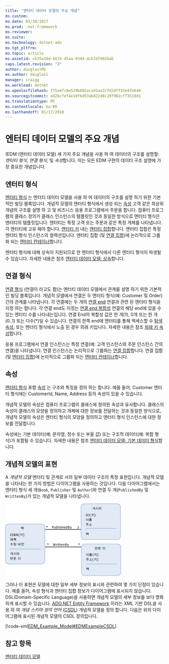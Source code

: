 ```yaml
---
title: "엔터티 데이터 모델의 주요 개념"
ms.custom: 
ms.date: 03/30/2017
ms.prod: .net-framework
ms.reviewer: 
ms.suite: 
ms.technology: dotnet-ado
ms.tgt_pltfrm: 
ms.topic: article
ms.assetid: c635a16d-6674-45aa-9344-dcb7df992bab
caps.latest.revision: "3"
author: douglaslMS
ms.author: douglasl
manager: craigg
ms.workload: dotnet
ms.openlocfilehash: f75a4fc0e529b602aca91aa3cfd2dff35e4fe640
ms.sourcegitcommit: ed26cfef4e18f6d93ab822d8c29f902cff3519d1
ms.translationtype: MT
ms.contentlocale: ko-KR
ms.lasthandoff: 01/17/2018
---
```

# <a name="entity-data-model-key-concepts"></a>엔터티 데이터 모델의 주요 개념
(EDM (엔터티 데이터 모델) 세 가지 주요 개념을 사용 하 여 데이터의 구조를 설명할: *엔터티 형식*, *연결 형식*, 및 *속성*합니다. 이는 모든 EDM 구현의 데이터 구조 설명에 가장 중요한 개념입니다.  
  
## <a name="entity-type"></a>엔터티 형식  
 [엔터티 형식](../../../../docs/framework/data/adonet/entity-type.md) 는 엔터티 데이터 모델을 사용 하 여 데이터의 구조를 설명 하기 위한 기본적인 빌딩 블록입니다. 개념적 모델의 엔터티 형식에서 생성 되는 [속성](../../../../docs/framework/data/adonet/property.md) 고객 같은 최상위 개념의 구조를 설명 하 고 및 비즈니스 응용 프로그램에서 주문을 합니다. 컴퓨터 프로그램의 클래스 정의가 클래스 인스턴스의 템플릿인 것과 동일한 방식으로 엔터티 형식은 엔터티의 템플릿입니다. 엔터티는 특정 고객 또는 주문과 같은 특정 개체를 나타냅니다. 각 엔터티에 고유 해야 합니다. [엔터티 키](../../../../docs/framework/data/adonet/entity-key.md) 내는 [엔터티 집합](../../../../docs/framework/data/adonet/entity-set.md)합니다.  엔터티 집합은 특정 엔터티 형식 인스턴스의 컬렉션입니다. 엔터티 집합 (및 [연결 집합](../../../../docs/framework/data/adonet/association-set.md))에 논리적으로 그룹화 되는 [엔터티 컨테이너](../../../../docs/framework/data/adonet/entity-container.md)합니다.  
  
 엔터티 형식에 대해 상속이 지원되므로 한 엔터티 형식에서 다른 엔터티 형식이 파생될 수 있습니다. 자세한 내용은 참조 [엔터티 데이터 모델: 상속](../../../../docs/framework/data/adonet/entity-data-model-inheritance.md)합니다.  
  
## <a name="association-type"></a>연결 형식  
 [연결 형식](../../../../docs/framework/data/adonet/association-type.md) (연결이 라고도 함)는 엔터티 데이터 모델에서 관계를 설명 하기 위한 기본적인 빌딩 블록입니다. 개념적 모델에서 연결은 두 엔터티 형식(예: Customer 및 Order) 간의 관계를 나타냅니다. 각 연결에는 두 개의 [연결 end](../../../../docs/framework/data/adonet/association-end.md) 연결과 관련 된 엔터티 형식을 지정 하는 합니다. 각 연결 end도 지정는 [연결 end 복합성](../../../../docs/framework/data/adonet/association-end-multiplicity.md) 연결의 해당 end에 있을 수 있는 엔터티 수를 나타내는입니다. 연결 End의 복합성 값은 한 개(1), 0개 또는 한 개(0..1) 또는 다수(*)일 수 있습니다. 연결의 한쪽 end에 엔터티를 통해 액세스할 수 [탐색 속성](../../../../docs/framework/data/adonet/navigation-property.md), 또는 엔터티 형식에서 노출 된 경우 외래 키입니다. 자세한 내용은 참조 [외래 키 속성](../../../../docs/framework/data/adonet/foreign-key-property.md)합니다.  
  
 응용 프로그램에서 연결 인스턴스는 특정 연결(예: 고객 인스턴스와 주문 인스턴스 간의 연결)을 나타냅니다. 연결 인스턴스는 논리적으로 그룹화는 [연결 집합](../../../../docs/framework/data/adonet/association-set.md)합니다. 연결 집합 (및 [엔터티 집합](../../../../docs/framework/data/adonet/entity-set.md))에 논리적으로 그룹화 되는 [엔터티 컨테이너](../../../../docs/framework/data/adonet/entity-container.md)합니다.  
  
## <a name="property"></a>속성  
 [엔터티 형식](../../../../docs/framework/data/adonet/entity-type.md) 포함 [속성](../../../../docs/framework/data/adonet/property.md) 는 구조와 특징을 정의 하는 합니다. 예를 들어, Customer 엔터티 형식에는 CustomerId, Name, Address 등의 속성이 있을 수 있습니다.  
  
 개념적 모델의 속성은 컴퓨터 프로그램의 클래스에 정의된 속성과 유사합니다. 클래스의 속성이 클래스의 모양을 정의하고 개체에 대한 정보를 전달하는 것과 동일한 방식으로, 개념적 모델의 속성은 엔터티 형식의 모양을 정의하고 엔터티 형식 인스턴스에 대한 정보를 전달합니다.  
  
 속성에는 기본 데이터(예: 문자열, 정수 또는 부울 값) 또는 구조적 데이터(예: 복합 형식)가 포함될 수 있습니다. 자세한 내용은 참조 [엔터티 데이터 모델: 기본 데이터 형식](../../../../docs/framework/data/adonet/entity-data-model-primitive-data-types.md)합니다.  
  
## <a name="representations-of-a-conceptual-model"></a>개념적 모델의 표현  
 A *개념적 모델* 엔터티 및 관계로 서의 일부 데이터 구조의 특정 표현입니다. 개념적 모델을 나타내는 한 가지 방법은 다이어그램을 사용하는 것입니다. 다음 다이어그램에서는 엔터티 형식 세 개(`Book`, `Publisher` 및 `Author`)와 연결 두 개(`PublishedBy` 및 `WrittenBy`)가 있는 개념적 모델을 나타냅니다.  
  
 ![탐색 속성이 있는 모델](../../../../docs/framework/data/adonet/media/modelwithnavprops.gif "ModelWithNavProps")  
  
 그러나 이 표현은 모델에 대한 일부 세부 정보의 표시와 관련하여 몇 가지 단점이 있습니다. 예를 들어, 속성 형식과 엔터티 집합 정보가 다이어그램에 표시되지 않습니다. DSL(Domain-Specific Language)을 사용하면 개념적 모델의 세부 정보를 보다 명확하게 표시할 수 있습니다. [ADO.NET Entity Framework](../../../../docs/framework/data/adonet/ef/index.md) 이라는 XML 기반 DSL을 사용 하 여 *개념 스키마 정의 언어* ([CSDL](../../../../docs/framework/data/adonet/ef/language-reference/csdl-specification.md)) 개념적 모델을 정의 합니다. 다음은 위의 다이어그램에 표시된 개념적 모델의 CSDL 정의입니다.  
  
 [!code-xml[EDM_Example_Model#EDMExampleCSDL](../../../../samples/snippets/xml/VS_Snippets_Data/edm_example_model/xml/books.edmx#edmexamplecsdl)]  
  
## <a name="see-also"></a>참고 항목  
 [엔터티 데이터 모델](../../../../docs/framework/data/adonet/entity-data-model.md)

